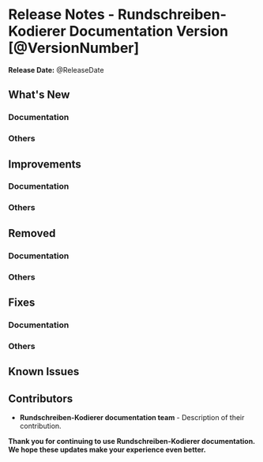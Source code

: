 # Release Notes - Rundschreiben-Kodierer Documentation Version [@VersionNumber]

**Release Date:** @ReleaseDate

## What's New

### Documentation

### Others

## Improvements

### Documentation

### Others

## Removed

### Documentation

### Others

## Fixes

### Documentation

### Others

## Known Issues

## Contributors

- **Rundschreiben-Kodierer documentation team** - Description of their contribution.

**Thank you for continuing to use Rundschreiben-Kodierer documentation. We hope these updates make your experience even better.**
